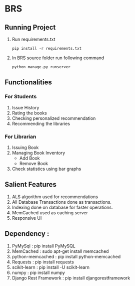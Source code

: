 # BRS

## Running Project
1. Run requirements.txt
    ```
    pip install -r requirements.txt
    ```
2. In BRS source folder run following command
    ```
    python manage.py runserver
    ```

## Functionalities
### For Students
1. Issue History
2. Rating the books
3. Checking personalized recommendation
4. Recommending the libraries

### For Librarian
1. Issuing Book
2. Managing Book Inventory 
   - Add Book
   - Remove Book
3. Check statistics using bar graphs 


## Salient Features
1. ALS algorithm used for recommendations
2. All Database Transactions done as transactions.
3. Indexing done on database for faster operations.
4. MemCached used as caching server
5. Responsive UI


## Dependency : 

1. PyMySql   : pip install PyMySQL
2. MemCached : sudo apt-get install memcached
3. python-memcached : pip install python-memcached
3. Requests : pip install requests
4. scikit-learn : pip install -U scikit-learn
5. numpy : pip install numpy
6. Django Rest Framework : pip install djangorestframework
